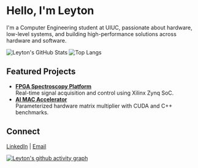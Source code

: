 # Hello, I'm Leyton

I'm a Computer Engineering student at UIUC, passionate about hardware, low-level systems, and building high-performance solutions across hardware and software.

<!-- Stats and activity: -->
![Leyton's GitHub Stats](https://github-readme-stats.vercel.app/api?username=leytonkm&show_icons=true&hide_title=true&hide_rank=true&count_private=true&hide=prs&theme=default)
![Top Langs](https://github-readme-stats.vercel.app/api/top-langs/?username=leytonkm&layout=compact&hide_title=true&hide=css,html&theme=default)


## Featured Projects
- [**FPGA Spectroscopy Platform**](https://github.com/leytonkm/spectroscopy-fpga)  
  Real-time signal acquisition and control using Xilinx Zynq SoC.
- [**AI MAC Accelerator**](https://github.com/leytonkm/ai-mac-accelerator)  
  Parameterized hardware matrix multiplier with CUDA and C++ benchmarks.

## Connect
[LinkedIn](https://linkedin.com/in/leytonmueller) | [Email](mailto:leytonm2@illinois.edu)


[![Leyton's github activity graph](https://github-readme-activity-graph.cyclic.app/graph?username=leytonkm&theme=github)](https://github.com/ashutosh00710/github-readme-activity-graph)

